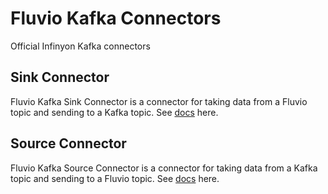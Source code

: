# Fluvio Kafka Connectors
Official Infinyon Kafka connectors 

## Sink Connector

Fluvio Kafka Sink Connector is a connector for taking data from a Fluvio topic and sending to a Kafka topic. See [docs](https://www.fluvio.io/connectors/outbound/kafka/) here.

## Source Connector

Fluvio Kafka Source Connector is a connector for taking data from a Kafka topic and sending to a Fluvio topic. See [docs](https://www.fluvio.io/connectors/inbound/kafka/) here.